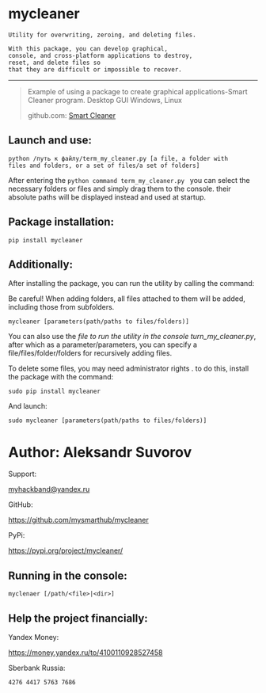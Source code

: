 mycleaner
===

    Utility for overwriting, zeroing, and deleting files.
    
    With this package, you can develop graphical,
    console, and cross-platform applications to destroy,
    reset, and delete files so
    that they are difficult or impossible to recover.
---
>Example of using a package to create
>graphical applications-Smart Cleaner program.
>Desktop GUI Windows, Linux
>
>github.com: [Smart Cleaner](http://github.com/mysmarthub/smartcleaner/)

Launch and use:
---
<code>python /путь к файлу/term_my_cleaner.py 
[a file, a folder with files and folders, or a set of files/a set of folders]</code>
<p>After entering the <code>python command term_my_cleaner.py </code> you can select the necessary folders or files
and simply drag them to the console. their absolute paths will be displayed instead and
used at startup.</p>

Package installation:
---
`pip install mycleaner`

Additionally:
---
<p>After installing the package, you can run the utility by calling the command:</p>
<p>Be careful! When adding folders, all files attached to them will be added,
including those from subfolders.</p>

<code>mycleaner [parameters(path/paths to files/folders)]</code>
<p>You can also use the <i>file to run the utility in the console turn_my_cleaner.py</i>, after which
as a parameter/parameters, you can specify
a file/files/folder/folders for recursively adding files.</p>

<p>To delete some files, you may need administrator rights
. to do this, install the package with the command:</p>

`sudo pip install mycleaner`

<p>And launch:</p>
<code>sudo mycleaner [parameters(path/paths to files/folders)]</code>

Author: Aleksandr Suvorov
===

Support: 

myhackband@yandex.ru

GitHub: 

https://github.com/mysmarthub/mycleaner

PyPi:

https://pypi.org/project/mycleaner/

Running in the console:
---
`myclenaer [/path/<file>|<dir>]`

Help the project financially:
---
Yandex Money: 

https://money.yandex.ru/to/4100110928527458

Sberbank Russia: 

`4276 4417 5763 7686`
